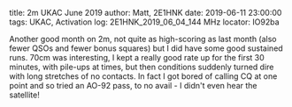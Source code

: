 title: 2m UKAC June 2019
author: Matt, 2E1HNK
date: 2019-06-11 23:00:00
tags: UKAC, Activation
log: 2E1HNK_2019_06_04_144 MHz
locator: IO92ba


Another good month on 2m, not quite as high-scoring as last month (also fewer QSOs and fewer bonus squares) but I did have some good sustained runs. 70cm was interesting, I kept a really good rate up for the first 30 minutes, with pile-ups at times, but then conditions suddenly turned dire with long stretches of no contacts. In fact I got bored of calling CQ at one point and so tried an AO-92 pass, to no avail - I didn't even hear the satellite!
